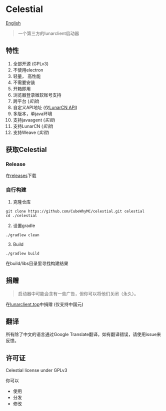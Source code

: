 # Celestial
[English](./README.md)

> 一个第三方的lunarclient启动器

## 特性

1. 全部开源 (GPLv3)
2. 不使用electron
3. 轻量， 高性能
4. 不需要安装
5. 开箱即用
6. 浏览器登录微软账号支持
7. 跨平台 (*实验*)
8. 自定义API地址 (仅[LunarCN API](https://github.com/CubeWhyMC/website))
9. 多版本，单java环境
10. 支持javaagent (*实验*)
11. 支持LunarCN (*实验*)
12. 支持Weave (*实验*)

## 获取Celestial
### Release
在[releases](https://github.com/cubewhy/celestial/releases)下载
### 自行构建
1. 克隆仓库
```shell
git clone https://github.com/CubeWhyMC/celestial.git celestial
cd ./celestial
```
2. 设置gradle
```shell
./gradlew clean
```
3. Build
```shell
./gradlew build
```
在build/libs目录里寻找构建结果



## 捐赠

> 启动器中可能会含有一些广告，但你可以将他们关闭（永久）。

在[lunarclient.top](https://www.lunarclient.top/donate)中捐赠 (仅支持中国元)

## 翻译

所有除了中文的语言通过Google Translate翻译，如有翻译错误，请使用issue来反馈。

## 许可证

Celestial license under GPLv3

你可以

- 使用
- 分发
- 修改